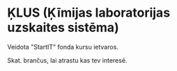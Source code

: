 # ĶLUS (Ķīmijas laboratorijas uzskaites sistēma)
Veidota "StartIT" fonda kursu ietvaros.

Skat. brančus, lai atrastu kas tev interesē.
